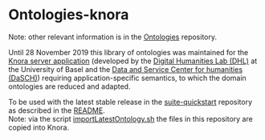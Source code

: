 # Ontologies-knora

Note: other relevant information is in the [Ontologies](https://github.com/nie-ine/Ontologies) repository.

Until 28 November 2019 this library of ontologies was maintained for the [Knora server application](https://www.knora.org/) (developed by the [Digital Humanities Lab (DHL)](https://dhlab.philhist.unibas.ch/en/home/) at the University of Basel and the [Data and Service Center for humanities (DaSCH)](https://dasch.swiss/)) requiring application-specific semantics, to which the domain ontologies are reduced and adapted.

To be used with the latest stable release in the [suite-quickstart](https://github.com/nie-ine/suite-quickstart) repository as described in the [README](https://github.com/nie-ine/suite-quickstart/blob/master/README.md).  
Note: via the script [importLatestOntology.sh](https://github.com/nie-ine/suite-quickstart/tree/master/importLatestOntologyFromGithub) the files in this repository are copied into Knora.
